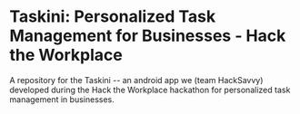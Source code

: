 # Taskini: Personalized Task Management for Businesses - Hack the Workplace
A repository for the Taskini -- an android app we (team HackSavvy) developed during the Hack the Workplace hackathon for personalized task management in businesses.
